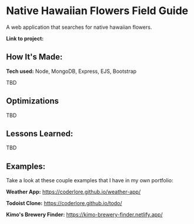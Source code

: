 # Native Hawaiian Flowers Field Guide
A web application that searches for native hawaiian flowers.

**Link to project:** 


## How It's Made:

**Tech used:** Node, MongoDB, Express, EJS, Bootstrap

TBD

## Optimizations

TBD

## Lessons Learned:

TBD

## Examples:
Take a look at these couple examples that I have in my own portfolio:

**Weather App:** https://coderlore.github.io/weather-app/

**Todoist Clone:** https://coderlore.github.io/todo/

**Kimo's Brewery Finder:** https://kimo-brewery-finder.netlify.app/